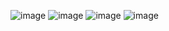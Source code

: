 ![image](https://github.com/Ayanabha1/6-Companies-30-Days-Challenge/assets/63809278/132f5e0d-3376-478f-9a43-d2be7ca1e3ed)
![image](https://github.com/Ayanabha1/6-Companies-30-Days-Challenge/assets/63809278/3db39bf3-39d6-4d35-ad73-5d5172116223)
![image](https://github.com/Ayanabha1/6-Companies-30-Days-Challenge/assets/63809278/f1703644-6941-4295-9dc9-5865ed50dea9)
![image](https://github.com/Ayanabha1/6-Companies-30-Days-Challenge/assets/63809278/de2ff53f-4f20-410b-9bfd-b619bdcaa9be)
